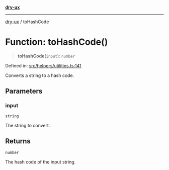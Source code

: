 [**dry-ux**](../README.md)

***

[dry-ux](../globals.md) / toHashCode

# Function: toHashCode()

> **toHashCode**(`input`): `number`

Defined in: [src/helpers/utilities.ts:141](https://github.com/navedr/dry-ux/blob/b8fe047776f9e9943b5ac8e30a3dd152faaba227/src/helpers/utilities.ts#L141)

Converts a string to a hash code.

## Parameters

### input

`string`

The string to convert.

## Returns

`number`

The hash code of the input string.
